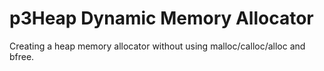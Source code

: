 # p3Heap Dynamic Memory Allocator

Creating a heap memory allocator without using malloc/calloc/alloc and bfree. 
